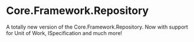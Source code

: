 # Core.Framework.Repository
A totally new version of the Core.Framework.Repository. Now with support for Unit of Work, ISpecification and much more!
